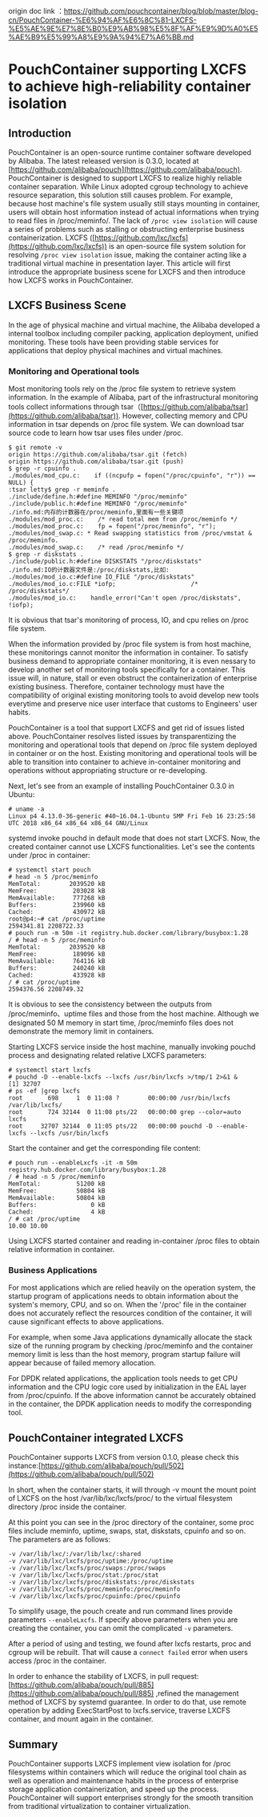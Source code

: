 origin doc link ：https://github.com/pouchcontainer/blog/blob/master/blog-cn/PouchContainer-%E6%94%AF%E6%8C%81-LXCFS-%E5%AE%9E%E7%8E%B0%E9%AB%98%E5%8F%AF%E9%9D%A0%E5%AE%B9%E5%99%A8%E9%9A%94%E7%A6%BB.md

# PouchContainer supporting LXCFS to achieve high-reliability container isolation

## Introduction
PouchContainer is an open-source runtime container software developed by Alibaba. The latest released version is 0.3.0, located at [https://github.com/alibaba/pouch](https://github.com/alibaba/pouch). PouchContainer is designed to support LXCFS to realize highly reliable container separation. While Linux adopted cgroup technology to achieve resource separation, this solution still causes problem. For example, because host machine's file system usually still stays mounting in container, users will obtain host information instead of actual informations when trying to read files in /proc/meminfo/. The lack of `/proc view isolation` will cause a series of problems such as stalling or obstructing enterprise business containerization. LXCFS ([https://github.com/lxc/lxcfs](https://github.com/lxc/lxcfs)) is an open-source file system solution for resolving `/proc view isolation` issue, making the container acting like a traditional virtual machine in presentation layer. This article will first introduce the appropriate business scene for LXCFS and then introduce how LXCFS works in PouchContainer. 


## LXCFS Business Scene
In the age of physical machine and virtual machine, the Alibaba developed a internal toolbox including compiler packing, application deployment, unified monitoring. These tools have been providing stable services for applications that deploy physical machines and virtual machines. 


### Monitoring and Operational tools
Most monitoring tools rely on the /proc file system to retrieve system information. In the example of Alibaba, part of the infrastructural monitoring tools collect informations through tsar（[https://github.com/alibaba/tsar](https://github.com/alibaba/tsar)). However, collecting memory and CPU information in tsar depends on /proc file system. We can download tsar source code to learn how tsar uses files under /proc. 

```
$ git remote -v
origin https://github.com/alibaba/tsar.git (fetch)
origin https://github.com/alibaba/tsar.git (push)
$ grep -r cpuinfo .
./modules/mod_cpu.c:    if ((ncpufp = fopen("/proc/cpuinfo", "r")) == NULL) {
:tsar letty$ grep -r meminfo .
./include/define.h:#define MEMINFO "/proc/meminfo"
./include/public.h:#define MEMINFO "/proc/meminfo"
./info.md:内存的计数器在/proc/meminfo,里面有一些关键项
./modules/mod_proc.c:    /* read total mem from /proc/meminfo */
./modules/mod_proc.c:    fp = fopen("/proc/meminfo", "r");
./modules/mod_swap.c: * Read swapping statistics from /proc/vmstat & /proc/meminfo.
./modules/mod_swap.c:    /* read /proc/meminfo */
$ grep -r diskstats .
./include/public.h:#define DISKSTATS "/proc/diskstats"
./info.md:IO的计数器文件是:/proc/diskstats,比如:
./modules/mod_io.c:#define IO_FILE "/proc/diskstats"
./modules/mod_io.c:FILE *iofp;                     /* /proc/diskstats*/
./modules/mod_io.c:    handle_error("Can't open /proc/diskstats", !iofp);
```

It is obvious that tsar's monitoring of process, IO, and cpu relies on /proc file system. 

When the information provided by /proc file system is from host machine, these monitorings cannot monitor the information in container. To satisfy business demand to appropriate container monitoring, it is even nessary to develop another set of monitoring tools specifically for a container. This issue will, in nature, stall or even obstruct the containerization of enterprise existing business. Therefore, container technology must have the compatibility of original existing monitoring tools to avoid develop new tools everytime and preserve nice user interface that customs to Engineers' user habits. 

PouchContainer is a tool that support LXCFS and get rid of issues listed above. PouchContainer resolves listed issues by transparentizing the monitoring and operational tools that depend on /proc file system deployed in container or on the host. Existing monitoring and operational tools will be able to transition into container to achieve in-container monitoring and operations without appropriating structure or re-developing.

Next, let's see from an example of installing PouchContainer 0.3.0 in Ubuntu:



```
# uname -a
Linux p4 4.13.0-36-generic #40~16.04.1-Ubuntu SMP Fri Feb 16 23:25:58 UTC 2018 x86_64 x86_64 x86_64 GNU/Linux
```
systemd invoke pouchd in default mode that does not start LXCFS. Now, the created container cannot use LXCFS functionalities. Let's see the contents under /proc in container:

```
# systemctl start pouch
# head -n 5 /proc/meminfo
MemTotal:        2039520 kB
MemFree:          203028 kB
MemAvailable:     777268 kB
Buffers:          239960 kB
Cached:           430972 kB
root@p4:~# cat /proc/uptime
2594341.81 2208722.33
# pouch run -m 50m -it registry.hub.docker.com/library/busybox:1.28
/ # head -n 5 /proc/meminfo
MemTotal:        2039520 kB
MemFree:          189096 kB
MemAvailable:     764116 kB
Buffers:          240240 kB
Cached:           433928 kB
/ # cat /proc/uptime
2594376.56 2208749.32
```
It is obvious to see the consistency between the outputs from /proc/meminfo、uptime files and those from the host machine. Although we designated 50 M memory in start time, /proc/meminfo files does not demonstrate the memory limit in containers. 

Starting LXCFS service inside the host machine, manually invoking pouchd process and designating related relative LXCFS parameters:


```
# systemctl start lxcfs
# pouchd -D --enable-lxcfs --lxcfs /usr/bin/lxcfs >/tmp/1 2>&1 &
[1] 32707
# ps -ef |grep lxcfs
root       698     1  0 11:08 ?        00:00:00 /usr/bin/lxcfs /var/lib/lxcfs/
root       724 32144  0 11:08 pts/22   00:00:00 grep --color=auto lxcfs
root     32707 32144  0 11:05 pts/22   00:00:00 pouchd -D --enable-lxcfs --lxcfs /usr/bin/lxcfs
```

Start the container and get the corresponding file content:

```
# pouch run --enableLxcfs -it -m 50m registry.hub.docker.com/library/busybox:1.28
/ # head -n 5 /proc/meminfo
MemTotal:          51200 kB
MemFree:           50804 kB
MemAvailable:      50804 kB
Buffers:               0 kB
Cached:                4 kB
/ # cat /proc/uptime
10.00 10.00
```

Using LXCFS started container and reading in-container /proc files to obtain relative information in container.

### Business Applications
For most applications which are relied heavily on the operation system, the startup program of applications needs to obtain information about the system's memory, CPU, and so on.
When the '/proc' file in the container does not accurately reflect the resources condition of the container, it will cause significant effects to above applications.

For example, when some Java applications dynamically allocate the stack size of the running program by checking /proc/meminfo and the container memory limit is less than the host memory, program startup failure will appear because of failed memory allocation.

For DPDK related applications, the application tools needs to get CPU information and the CPU logic core used by initialization in the EAL layer from /proc/cpuinfo. 
If the above information cannot be accurately obtained in the container, the DPDK application needs to modify the corresponding tool.


## PouchContainer integrated LXCFS
PouchContainer supports LXCFS from version 0.1.0, please check this instance:[https://github.com/alibaba/pouch/pull/502](https://github.com/alibaba/pouch/pull/502) 

In short, when the container starts, it will through -v mount the mount point of LXCFS on the host  /var/lib/lxc/lxcfs/proc/  to the virtual filesystem directory  /proc inside the container. 

At this point you can see in the /proc directory of the container, some proc files include meminfo, uptime, swaps, stat, diskstats, cpuinfo and so on.
The parameters are as follows:


```
-v /var/lib/lxc/:/var/lib/lxc/:shared
-v /var/lib/lxc/lxcfs/proc/uptime:/proc/uptime 
-v /var/lib/lxc/lxcfs/proc/swaps:/proc/swaps 
-v /var/lib/lxc/lxcfs/proc/stat:/proc/stat 
-v /var/lib/lxc/lxcfs/proc/diskstats:/proc/diskstats 
-v /var/lib/lxc/lxcfs/proc/meminfo:/proc/meminfo 
-v /var/lib/lxc/lxcfs/proc/cpuinfo:/proc/cpuinfo
```

To simplify usage, the pouch create and run command lines provide parameters  `--enableLxcfs`. If specify above parameters when you are creating the container, you can omit the complicated `-v` parameters.

After a period of using and testing, we found after lxcfs restarts, proc and cgroup will be rebuilt. That will cause a `connect failed` error when users access /proc in the container.

In order to enhance the stability of LXCFS, in pull request:[https://github.com/alibaba/pouch/pull/885](https://github.com/alibaba/pouch/pull/885) ,refined the management method of LXCFS by systemd guarantee. In order to do that, use remote operation by adding ExecStartPost to lxcfs.service, traverse LXCFS container, and mount again in the container.

## Summary

PouchContainer supports LXCFS implement view isolation for /proc filesystems within containers which will reduce the original tool chain as well as operation and maintenance habits in the process of enterprise storage application containerization, and speed up the process. PouchContainer will support enterprises strongly for the smooth transition from traditional virtualization to container virtualization.


